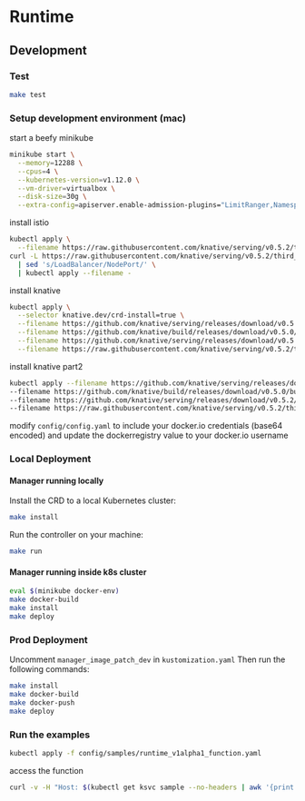 # Runtime

## Development

### Test

```bash
make test
```

### Setup development environment (mac)

start a beefy minikube

```bash
minikube start \
  --memory=12288 \
  --cpus=4 \
  --kubernetes-version=v1.12.0 \
  --vm-driver=virtualbox \
  --disk-size=30g \
  --extra-config=apiserver.enable-admission-plugins="LimitRanger,NamespaceExists,NamespaceLifecycle,ResourceQuota,ServiceAccount,DefaultStorageClass,MutatingAdmissionWebhook"
```

install istio

```bash
kubectl apply \
  --filename https://raw.githubusercontent.com/knative/serving/v0.5.2/third_party/istio-1.0.7/istio-crds.yaml &&
curl -L https://raw.githubusercontent.com/knative/serving/v0.5.2/third_party/istio-1.0.7/istio.yaml \
  | sed 's/LoadBalancer/NodePort/' \
  | kubectl apply --filename -
```

install knative

```bash
kubectl apply \
  --selector knative.dev/crd-install=true \
  --filename https://github.com/knative/serving/releases/download/v0.5.2/serving.yaml \
  --filename https://github.com/knative/build/releases/download/v0.5.0/build.yaml \
  --filename https://github.com/knative/serving/releases/download/v0.5.2/monitoring.yaml \
  --filename https://raw.githubusercontent.com/knative/serving/v0.5.2/third_party/config/build/clusterrole.yaml
```

install knative part2

```bash
kubectl apply --filename https://github.com/knative/serving/releases/download/v0.5.2/serving.yaml \
--filename https://github.com/knative/build/releases/download/v0.5.0/build.yaml \
--filename https://github.com/knative/serving/releases/download/v0.5.2/monitoring.yaml \
--filename https://raw.githubusercontent.com/knative/serving/v0.5.2/third_party/config/build/clusterrole.yaml
```

modify `config/config.yaml` to include your docker.io credentials (base64 encoded) and update the dockerregistry value to your docker.io username

### Local Deployment

#### Manager running locally

Install the CRD to a local Kubernetes cluster:

```bash
make install
```

Run the controller on your machine:

```bash
make run
```

#### Manager running inside k8s cluster

```bash
eval $(minikube docker-env)
make docker-build
make install
make deploy
```

### Prod Deployment

Uncomment `manager_image_patch_dev` in `kustomization.yaml`
Then run the following commands:

```bash
make install
make docker-build
make docker-push
make deploy
```

### Run the examples

```bash
kubectl apply -f config/samples/runtime_v1alpha1_function.yaml
```

access the function

```bash
curl -v -H "Host: $(kubectl get ksvc sample --no-headers | awk '{print $2}')" http://$(minikube ip):$(kubectl get svc istio-ingressgateway --namespace istio-system --output 'jsonpath={.spec.ports[?(@.port==80)].nodePort}')
```
